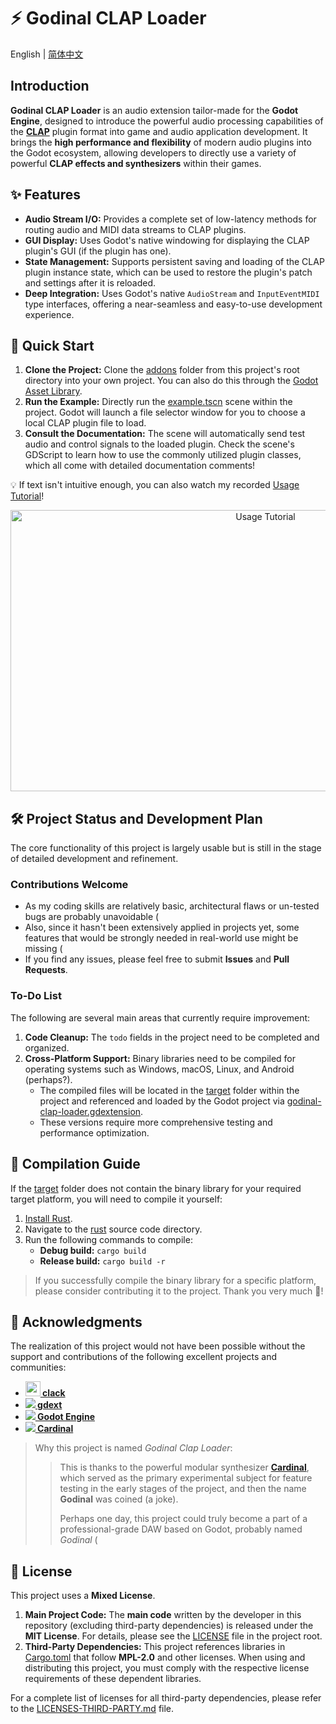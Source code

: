 # ⚡ Godinal CLAP Loader

English | [简体中文](README.md)

## Introduction

**Godinal CLAP Loader** is an audio extension tailor-made for the **Godot Engine**, designed to introduce the powerful audio processing capabilities of the **[CLAP](https://github.com/free-audio/clap)** plugin format into game and audio application development. It brings the **high performance and flexibility** of modern audio plugins into the Godot ecosystem, allowing developers to directly use a variety of powerful **CLAP effects and synthesizers** within their games.

## ✨ Features

- **Audio Stream I/O:** Provides a complete set of low-latency methods for routing audio and MIDI data streams to CLAP plugins.
- **GUI Display:** Uses Godot's native windowing for displaying the CLAP plugin's GUI (if the plugin has one).
- **State Management:** Supports persistent saving and loading of the CLAP plugin instance state, which can be used to restore the plugin's patch and settings after it is reloaded.
- **Deep Integration:** Uses Godot's native `AudioStream` and `InputEventMIDI` type interfaces, offering a near-seamless and easy-to-use development experience.

## 🚀 Quick Start

1. **Clone the Project:** Clone the [addons](addons) folder from this project's root directory into your own project. You can also do this through the [Godot Asset Library](https://godotengine.org/asset-library/asset/4330).
2. **Run the Example:** Directly run the [example.tscn](addons/godinal-clap-loader/example.tscn) scene within the project. Godot will launch a file selector window for you to choose a local CLAP plugin file to load.
3. **Consult the Documentation:** The scene will automatically send test audio and control signals to the loaded plugin. Check the scene's GDScript to learn how to use the commonly utilized plugin classes, which all come with detailed documentation comments!

💡 If text isn't intuitive enough, you can also watch my recorded [Usage Tutorial](https://www.bilibili.com/video/BV1KsnczmERv/)!

<p align="center">
    <a href="https://www.bilibili.com/video/BV1KsnczmERv/">
        <img width="800" height="450" alt="Usage Tutorial" src="https://github.com/user-attachments/assets/46ae05ea-4536-4004-a84e-57b92550b502" />
    </a>
</p>

## 🛠️ Project Status and Development Plan

The core functionality of this project is largely usable but is still in the stage of detailed development and refinement.

### Contributions Welcome

- As my coding skills are relatively basic, architectural flaws or un-tested bugs are probably unavoidable (
- Also, since it hasn't been extensively applied in projects yet, some features that would be strongly needed in real-world use might be missing (
- If you find any issues, please feel free to submit **Issues** and **Pull Requests**.

### To-Do List

The following are several main areas that currently require improvement:

1. **Code Cleanup:** The `todo` fields in the project need to be completed and organized.
2. **Cross-Platform Support:** Binary libraries need to be compiled for operating systems such as Windows, macOS, Linux, and Android (perhaps?).
    - The compiled files will be located in the [target](addons/godinal-clap-loader/rust/target) folder within the project and referenced and loaded by the Godot project via [godinal-clap-loader.gdextension](addons/godinal-clap-loader/godinal-clap-loader.gdextension).
    - These versions require more comprehensive testing and performance optimization.

## 🔨 Compilation Guide

If the [target](addons/godinal-clap-loader/rust/target) folder does not contain the binary library for your required target platform, you will need to compile it yourself:

1. [Install Rust](https://www.rust-lang.org/learn/get-started).
2. Navigate to the [rust](addons/godinal-clap-loader/rust) source code directory.
3. Run the following commands to compile:
    - **Debug build:** `cargo build`
    - **Release build:** `cargo build -r`

> If you successfully compile the binary library for a specific platform, please consider contributing it to the project. Thank you very much 🙏!

## 👏 Acknowledgments

The realization of this project would not have been possible without the support and contributions of the following excellent projects and communities:

- **[<img src="https://github.com/prokopyl/clack/blob/main/logo.svg" width="24" height="24"> clack](https://github.com/prokopyl/clack)**
- **[<img src="https://avatars.githubusercontent.com/u/66136469?s=24&v=4"> gdext](https://github.com/godot-rust/gdext)**
- **[<img src="https://avatars.githubusercontent.com/u/6318500?s=24&v=4"> Godot Engine](https://github.com/godotengine/godot)**
- **[<img src="https://avatars.githubusercontent.com/u/6681623?s=24&v=4"> Cardinal](https://github.com/DISTRHO/Cardinal)**

> Why this project is named *Godinal Clap Loader*:
> > This is thanks to the powerful modular synthesizer **[Cardinal](https://github.com/DISTRHO/Cardinal)**, which served as the primary experimental subject for feature testing in the early stages of the project, and then the name **Godinal** was coined (a joke).
> >
> > Perhaps one day, this project could truly become a part of a professional-grade DAW based on Godot, probably named *Godinal* (

## 📜 License

This project uses a **Mixed License**.

1. **Main Project Code:** The **main code** written by the developer in this repository (excluding third-party dependencies) is released under the **MIT License**. For details, please see the [LICENSE](LICENSE) file in the project root.
2. **Third-Party Dependencies:** This project references libraries in [Cargo.toml](addons/godinal-clap-loader/rust/Cargo.toml) that follow **MPL-2.0** and other licenses. When using and distributing this project, you must comply with the respective license requirements of these dependent libraries.

For a complete list of licenses for all third-party dependencies, please refer to the [LICENSES-THIRD-PARTY.md](LICENSES-THIRD-PARTY.md) file.
